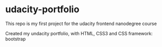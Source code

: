# udacity-portfolio
This repo is my first project for the udacity frontend  nanodegree course

Created my undacity portfolio, with HTML, CSS3 and CSS framework: bootstrap
